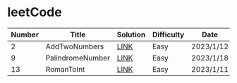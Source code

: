 # leetCode
|  Number  |  Title  |  Solution  |  Difficulty  | Date
| ---- | ---- | ---- | ---- | ---- |
|  2  |  AddTwoNumbers  | [LINK](https://github.com/nemurin/leetCode/blob/master/java/2.AddTwoNumbers/AddTwoNumbers.java)   |  Easy  |  2023/1/12  |
|  9  |  PalindromeNumber  | [LINK](https://github.com/nemurin/leetCode/tree/master/java/9.PalindromeNumber)   |  Easy  |  2023/1/18  |
|  13  |  RomanToInt  | [LINK](https://github.com/nemurin/leetCode/blob/master/java/13.RomanToInteger/RomanToInteger.java)   |  Easy  |  2023/1/11  |

